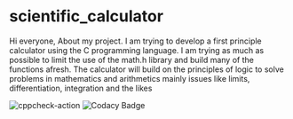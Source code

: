 # scientific_calculator
Hi everyone,
   About my project. I am trying to develop a first principle calculator using the C programming language. 
   I am trying as much as possible  to limit the use of the math.h library and build many of the functions afresh. 
   The calculator will build on the principles of logic to solve problems in mathematics and arithmetics mainly issues like limits, differentiation, integration and the likes
   
   
   ![cppcheck-action](https://github.com/99002784/Scientific-calcii/workflows/cppcheck-action/badge.svg)
 ![Codacy Badge](https://app.codacy.com/project/badge/Grade/3ac7e2a959a24fa4b5d1b9c1c886ff75)
   
  
